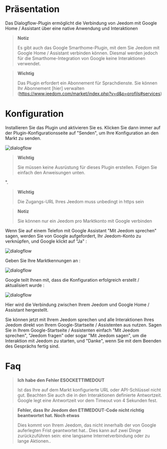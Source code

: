 # Präsentation

Das Dialogflow-Plugin ermöglicht die Verbindung von Jeedom mit Google Home / Assistant über eine native Anwendung und Interaktionen

> **Notiz**
>
> Es gibt auch das Google Smarthome-Plugin, mit dem Sie Jeedom mit Google Home / Assistant verbinden können. Diesmal werden jedoch für die Smarthome-Integration von Google keine Interaktionen verwendet.

> **Wichtig**
>
> Das Plugin erfordert ein Abonnement für Sprachdienste. Sie können Ihr Abonnement [hier] verwalten (https://www.jeedom.com/market/index.php?v=d&p=profils#services)

# Konfiguration

Installieren Sie das Plugin und aktivieren Sie es. Klicken Sie dann immer auf der Plugin-Konfigurationsseite auf "Senden", um Ihre Konfiguration an den Markt zu senden.

![dialogflow](../images/dialogflow1.png)

> **Wichtig**
>
> Sie müssen keine Ausrüstung für dieses Plugin erstellen. Folgen Sie einfach den Anweisungen unten.

".

> **Wichtig**
>
> Die Zugangs-URL Ihres Jeedom muss unbedingt in https sein

> **Notiz**
>
> Sie können nur ein Jeedom pro Marktkonto mit Google verbinden

Wenn Sie auf einem Telefon mit Google Assistant "Mit Jeedom sprechen" sagen, werden Sie von Google aufgefordert, Ihr Jeedom-Konto zu verknüpfen, und Google klickt auf "Ja" : 

![dialogflow](../images/dialogflow2.png)

Geben Sie Ihre Marktkennungen an : 

![dialogflow](../images/dialogflow3.png)

Google teilt Ihnen mit, dass die Konfiguration erfolgreich erstellt / aktualisiert wurde : 

![dialogflow](../images/dialogflow4.png)

Hier wird die Verbindung zwischen Ihrem Jeedom und Google Home / Assistant hergestellt.

Sie können jetzt mit Ihrem Jeedom sprechen und alle Interaktionen Ihres Jeedom direkt von Ihrem Google-Startseite / Assistenten aus nutzen.
Sagen Sie in Ihrem Google-Startseite / Assistenten einfach "Mit Jeedom sprechen", "Jeedom fragen" oder sogar "Mit Jeedom sagen", um die Interaktion mit Jeedom zu starten, und "Danke", wenn Sie mit dem Beenden des Gesprächs fertig sind.

# Faq

>**Ich habe den Fehler ESOCKETTIMEDOUT**
>
>Ist das Ihre auf dem Markt konfigurierte URL oder API-Schlüssel nicht gut. Beachten Sie auch die in den Interaktionen definierte Antwortzeit. Google legt eine Antwortzeit vor dem Timeout von 4 Sekunden fest.

>**Fehler, dass Ihr Jeedom den ETIMEDOUT-Code nicht richtig beantwortet hat. Noch etwas**
>
>Dies kommt von Ihrem Jeedom, das nicht innerhalb der von Google auferlegten Frist geantwortet hat.. Dies kann auf zwei Dinge zurückzuführen sein: eine langsame Internetverbindung oder zu lange Aktionen..
